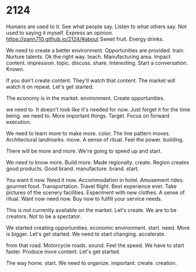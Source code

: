 # 2124

Humans are used to it. See what people say. Listen to what others say. Not used to saying it myself. Express an opinion.
https://pann710.github.io/2124/#about
Sweet fruit. Energy drinks.

We need to create a better environment. Opportunities are provided. train. Nurture talents. Ok the right way. teach.
Manufacturing area. Impact content. impression. topic. discuss. share. Interesting. Start a conversation. Known.


If you don’t create content. They'll watch that content. The market will watch it on repeat. Let's get started.


The economy is in the market. environment. Create opportunities.


we need to. It doesn't look like it's needed for now. Just forget it for the time being. we need to. More important things. Target. Focus on forward execution.


We need to learn more to make more. color. The line pattern moves. Architectural landmarks. move. A sense of ritual. Feel the power. building.

There will be more and more. We're going to speed up and start.

We need to know more. Build more. Made regionally. create. Region creates good products. Good brand. manufacture. brand. start.


You want it now. Need it now. Accommodation in hotel. Amusement rides. gourmet food. Transportation. Travel flight. Best experience ever. Take pictures of the scenery facilities. Experiment with new clothes. A sense of ritual. Want now need now. Buy now to fulfill your service needs.


This is not currently available on the market. Let's create. We are to be creators. Not to be a spectator.

We started creating opportunities. economic environment. start. need. More is bigger. Let's get started. We need to start changing. accelerate.

from that road. Motorcycle roads. sound. Feel the speed. We have to start faster. Produce more content. Let's get started.

The way home. start. We need to organize. important. create. creation.
